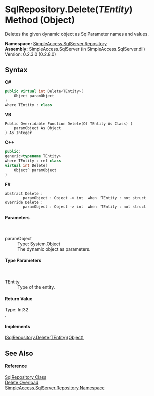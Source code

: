 # SqlRepository.Delete(*TEntity*) Method (Object)
 

Deletes the given dynamic object as SqlParameter names and values.

**Namespace:**&nbsp;<a href="7ca62ec4-9e1e-7797-72d1-08cdad8b8511">SimpleAccess.SqlServer.Repository</a><br />**Assembly:**&nbsp;SimpleAccess.SqlServer (in SimpleAccess.SqlServer.dll) Version: 0.2.3.0 (0.2.8.0)

## Syntax

**C#**<br />
``` C#
public virtual int Delete<TEntity>(
	Object paramObject
)
where TEntity : class

```

**VB**<br />
``` VB
Public Overridable Function Delete(Of TEntity As Class) ( 
	paramObject As Object
) As Integer
```

**C++**<br />
``` C++
public:
generic<typename TEntity>
where TEntity : ref class
virtual int Delete(
	Object^ paramObject
)
```

**F#**<br />
``` F#
abstract Delete : 
        paramObject : Object -> int  when 'TEntity : not struct
override Delete : 
        paramObject : Object -> int  when 'TEntity : not struct
```


#### Parameters
&nbsp;<dl><dt>paramObject</dt><dd>Type: System.Object<br />The dynamic object as parameters.</dd></dl>

#### Type Parameters
&nbsp;<dl><dt>TEntity</dt><dd>Type of the entity.</dd></dl>

#### Return Value
Type: Int32<br />.

#### Implements
<a href="72d3492e-56e8-8a79-ee93-0d6b830c0d38">ISqlRepository.Delete(TEntity)(Object)</a><br />

## See Also


#### Reference
<a href="0ff2b0ef-5784-3948-375a-e5aebc484660">SqlRepository Class</a><br /><a href="110fb930-cc21-1bf0-fd21-2e5889c14513">Delete Overload</a><br /><a href="7ca62ec4-9e1e-7797-72d1-08cdad8b8511">SimpleAccess.SqlServer.Repository Namespace</a><br />